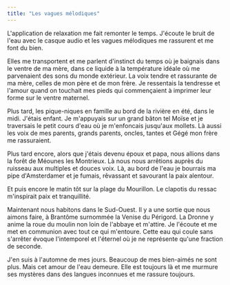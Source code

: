 ```yaml
---
title: "Les vagues mélodiques"
---
```

L'application de relaxation me fait remonter le temps. J'écoute le bruit de l'eau avec le casque audio et les vagues mélodiques me rassurent et me font du bien.

Elles me transportent et me parlent d'instinct du temps où je baignais dans le ventre de ma mère, dans ce liquide à la température idéale où me parvenaient des sons du monde extérieur. La voix tendre et rassurante de ma mère, celles de mon père et de mon frère. Je ressentais la tendresse et l'amour quand on touchait mes pieds qui commençaient à imprimer leur forme sur le ventre maternel.

Plus tard, les pique-niques en famille au bord de la rivière en été, dans le midi. J'étais enfant. Je m'appuyais sur un grand bâton tel Moïse et je traversais le petit cours d'eau où je m'enfoncais jusqu'aux mollets. Là aussi les voix de mes parents, grands parents, oncles, tantes et Gégé mon frère me rassuraient.

Plus tard encore, alors que j'étais devenu époux et papa, nous allions dans la forêt de Méounes les Montrieux. Là nous nous arrêtions auprès du ruisseau aux multiples et douces voix. Là, au bord de l'eau je bourrais ma pipe d'Amsterdamer et je fumais, rêvassant et savourant la paix alentour.

Et puis encore le matin tôt sur la plage du Mourillon. Le clapotis du ressac m'inspirait paix et tranquillité.

Maintenant nous habitons dans le Sud-Ouest. Il y a une sortie que nous aimons faire, à Brantôme surnommée la Venise du Périgord. La Dronne y anime la roue du moulin non loin de l'abbaye et m'attire. Je l'écoute et me met en communion avec tout ce qui m'entoure. Cette eau qui coule sans s'arrêter évoque l'intemporel et l'éternel où je ne représente qu'une fraction de seconde.

J'en suis à l'automne de mes jours. Beaucoup de mes bien-aimés ne sont plus. Mais cet amour de l'eau demeure. Elle est toujours là et me murmure ses mystères dans des langues inconnues et me rassure toujours.